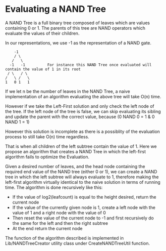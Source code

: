 # Evaluating a NAND Tree

A NAND Tree is a full binary tree composed of leaves which are values containing 0 or 1. The parents of this tree are NAND operators which evaluate the values of their children.

In our representations, we use -1 as the representation of a NAND gate.

        -1
        / \
       /   \
      -1   -1          For instance this NAND Tree once evaluated will contain the value of 1 in its root
     / \   / \
    /   \ /   \
    1   0 1   1

If we let n be the number of leaves in the NAND Tree, a naive implementation of an algorithm evaluating the above tree will take O(n) time.

However if we take the Left-First solution and only check the left node of the tree. If the left node of the tree is false, we can skip evaluating its sibling and update the parent with the correct value, because (0 NAND 0 = 1 & 0 NAND 1 = 1)

However this solution is incomplete as there is a possiblity of the evaluation process to still take O(n) time regardless.

That is when all children of the left subtree contain the value of 1. Here we propose an algorithm that creates a NAND Tree in which the left-first algorithm fails to optimize the Evaluation.

Given a desired number of leaves, and the head node containing the required end value of the NAND tree (either 0 or 1), we can create a NAND tree in which the left subtree will always evaluate to 1, therefore making the left-first algorithm virtually identical to the naive solution in terms of running time.
The algorithm is done recursively like this:

* If the value of log2(leafcount) is equal to the height desired, return the current node
* If the value of the currently given node is 1, create a left node with the value of 1 and a right node with the value of 0
* Then reset the value of the current node to -1 and first recursively do the same for the left and then the right subtree
* At the end return the current node

The function of the algorithm described is implemented in Lib/NANDTreeCreator utility class under CreateNANDTreeUtil function.

